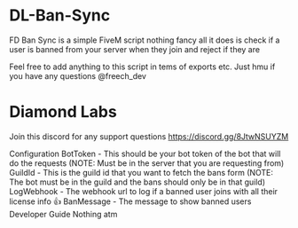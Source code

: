 # DL-Ban-Sync
FD Ban Sync is a simple FiveM script nothing fancy all it does is check if a user is banned from your server when they join and reject if they are

Feel free to add anything to this script in tems of exports etc. Just hmu if you have any questions @freech_dev

# Diamond Labs
Join this discord for any support questions
https://discord.gg/8JtwNSUYZM

Configuration
BotToken - This should be your bot token of the bot that will do the requests (NOTE: Must be in the server that you are requesting from)
GuildId - This is the guild id that you want to fetch the bans form (NOTE: The bot must be in the guild and the bans should only be in that guild)
LogWebhook - The webhook url to log if a banned user joins with all their license info 👍
BanMessage - The message to show banned users
Developer Guide
Nothing atm
